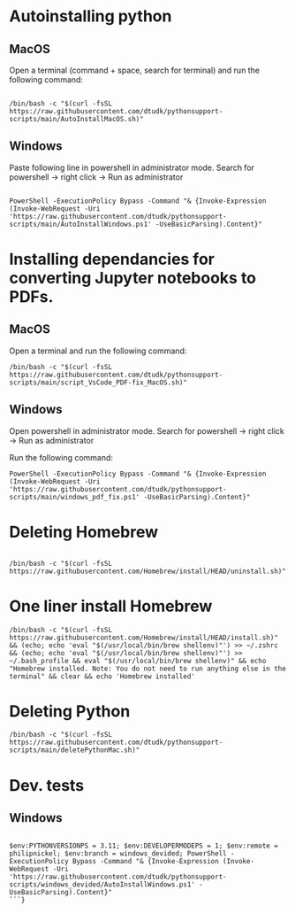 # Autoinstalling python 
## MacOS
Open a terminal (command + space, search for terminal) and run the following command:

```{bash}

/bin/bash -c "$(curl -fsSL https://raw.githubusercontent.com/dtudk/pythonsupport-scripts/main/AutoInstallMacOS.sh)"
```
## Windows 

Paste following line in powershell in administrator mode. Search for powershell -> right click -> Run as administrator 


```{powershell}

PowerShell -ExecutionPolicy Bypass -Command "& {Invoke-Expression (Invoke-WebRequest -Uri 'https://raw.githubusercontent.com/dtudk/pythonsupport-scripts/main/AutoInstallWindows.ps1' -UseBasicParsing).Content}"
```

# Installing dependancies for converting Jupyter notebooks to PDFs.
## MacOS
Open a terminal and run the following command:

```{bash}
/bin/bash -c "$(curl -fsSL https://raw.githubusercontent.com/dtudk/pythonsupport-scripts/main/script_VsCode_PDF-fix_MacOS.sh)"
```
## Windows

Open powershell in administrator mode. Search for powershell -> right click -> Run as administrator 

Run the following command: 

```{powershell}
PowerShell -ExecutionPolicy Bypass -Command "& {Invoke-Expression (Invoke-WebRequest -Uri 'https://raw.githubusercontent.com/dtudk/pythonsupport-scripts/main/windows_pdf_fix.ps1' -UseBasicParsing).Content}"
```



# Deleting Homebrew 
```{bash}

/bin/bash -c "$(curl -fsSL https://raw.githubusercontent.com/Homebrew/install/HEAD/uninstall.sh)"
```
# One liner install Homebrew

```{bash}
/bin/bash -c "$(curl -fsSL https://raw.githubusercontent.com/Homebrew/install/HEAD/install.sh)"  && (echo; echo 'eval "$(/usr/local/bin/brew shellenv)"') >> ~/.zshrc && (echo; echo 'eval "$(/usr/local/bin/brew shellenv)"') >> ~/.bash_profile && eval "$(/usr/local/bin/brew shellenv)" && echo "Homebrew installed. Note: You do not need to run anything else in the terminal" && clear && echo 'Homebrew installed' 
```

# Deleting Python 


```{bash}
/bin/bash -c "$(curl -fsSL https://raw.githubusercontent.com/dtudk/pythonsupport-scripts/main/deletePythonMac.sh)"
```


# Dev. tests

## Windows
```{powershell}

$env:PYTHONVERSIONPS = 3.11; $env:DEVELOPERMODEPS = 1; $env:remote = philipnickel; $env:branch = windows_devided; PowerShell -ExecutionPolicy Bypass -Command "& {Invoke-Expression (Invoke-WebRequest -Uri 'https://raw.githubusercontent.com/dtudk/pythonsupport-scripts/windows_devided/AutoInstallWindows.ps1' -UseBasicParsing).Content}"
```}





